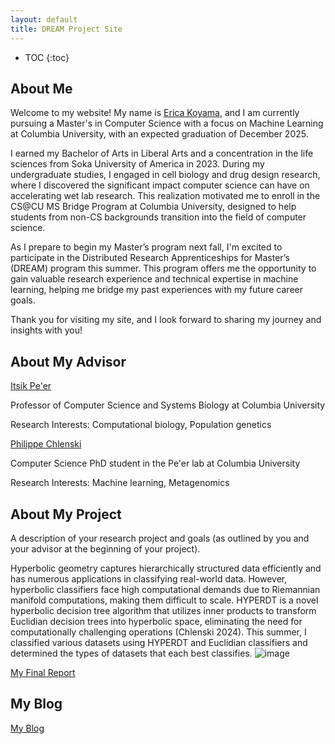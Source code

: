 ```yaml
---
layout: default
title: DREAM Project Site
---
```


* TOC
{:toc}

## About Me

Welcome to my website! My name is [Erica Koyama](https://www.linkedin.com/in/ericakoyama/), and I am currently 
pursuing a Master's in Computer Science with a focus on Machine Learning at Columbia University, 
with an expected graduation of December 2025. 

I earned my Bachelor of Arts in Liberal Arts and a concentration in the life sciences from 
Soka University of America in 2023. During my undergraduate studies, I engaged in cell 
biology and drug design research, where I discovered the significant impact computer science 
can have on accelerating wet lab research. This realization motivated me to enroll in the 
CS@CU MS Bridge Program at Columbia University, designed to help students from 
non-CS backgrounds transition into the field of computer science.

As I prepare to begin my Master’s program next fall, I'm excited to participate in the 
Distributed Research Apprenticeships for Master’s (DREAM) program this summer. 
This program offers me the opportunity to gain valuable 
research experience and technical expertise in machine learning, helping me bridge my 
past experiences with my future career goals.

Thank you for visiting my site, and I look forward to sharing my journey and insights with you!


## About My Advisor

[Itsik Pe'er](https://www.cs.columbia.edu/~itsik/)

Professor of Computer Science and Systems Biology at Columbia University

Research Interests: Computational biology, Population genetics

[Philippe Chlenski](https://chlenski.com/)

Computer Science PhD student in the Pe'er lab at Columbia University

Research Interests: Machine learning, Metagenomics


## About My Project

A description of your research project and goals (as outlined by you and your advisor at the beginning 
of your project).

Hyperbolic geometry captures hierarchically structured data efficiently and has numerous applications in classifying real-world data. However, hyperbolic classifiers face high computational demands due to Riemannian manifold computations, making them difficult to scale. HYPERDT is a novel hyperbolic decision tree algorithm that utilizes inner products to transform Euclidian decision trees into hyperbolic space, eliminating the need for computationally challenging operations (Chlenski 2024). This summer, I classified various datasets using HYPERDT and Euclidian classifiers and determined the types of datasets that each best classifies. ![image](https://github.com/EricaKoy/EricaKoy.github.io/assets/144566679/e6e2282c-93fe-4a0d-9b3c-225e53c625d0)


[My Final Report](files/finalreport.pdf)

## My Blog

[My Blog](blog.html)
